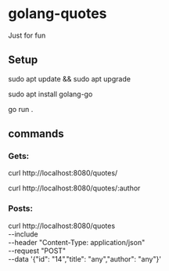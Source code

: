 # golang-quotes
Just for fun

## Setup

sudo apt update && sudo apt upgrade

sudo apt install golang-go

go run .

## commands

### Gets:

curl http://localhost:8080/quotes/

curl http://localhost:8080/quotes/:author

### Posts:

curl http://localhost:8080/quotes \
    --include \
    --header "Content-Type: application/json" \
    --request "POST" \
    --data '{"id": "14","title": "any","author": "any"}'
